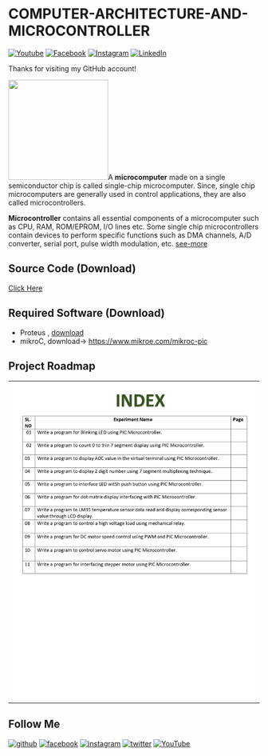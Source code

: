 # COMPUTER-ARCHITECTURE-AND-MICROCONTROLLER

[![Youtube][youtube-shield]][youtube-url]
[![Facebook][facebook-shield]][facebook-url]
[![Instagram][instagram-shield]][instagram-url]
[![LinkedIn][linkedin-shield]][linkedin-url]

Thanks for visiting my GitHub account!

<img src ="https://thumbs.dreamstime.com/b/microcontroller-flat-icon-illustration-color-robotics-engineering-collection-flat-microcontroller-icon-web-design-228874591.jpg" height = "200px" width = "200px"/>A **microcomputer** made on a single semiconductor chip is called single-chip microcomputer. Since, single chip microcomputers are generally used in control applications, they are also called microcontrollers.

**Microcontroller** contains all essential components of a microcomputer such as CPU, RAM, ROM/EPROM, I/O lines etc. Some single chip microcontrollers contain devices to perform specific functions such as DMA channels, A/D converter, serial port, pulse width modulation, etc. [see-more](https://www.javatpoint.com/microcontroller)

## Source Code (Download)

[Click Here](https://mega.nz/folder/tL00VSoQ#E4snCVQ3MAKOd-Nss7sWEA)

## Required Software (Download)

- Proteus , [download](https://getintopc.com/softwares/electrical-engineering/proteus-professional-2022-free-download/)
- mikroC, download-> https://www.mikroe.com/mikroc-pic

## Project Roadmap

|                              |
| :--------------------------: |
| ![roadmap](images/index.jpg) |

## Follow Me

[<img src='https://cdn.jsdelivr.net/npm/simple-icons@3.0.1/icons/github.svg' alt='github' height='40'>](https://github.com/learnwithfair) [<img src='https://cdn.jsdelivr.net/npm/simple-icons@3.0.1/icons/facebook.svg' alt='facebook' height='40'>](https://www.facebook.com/learnwithfair/) [<img src='https://cdn.jsdelivr.net/npm/simple-icons@3.0.1/icons/instagram.svg' alt='instagram' height='40'>](https://www.instagram.com/learnwithfair/) [<img src='https://cdn.jsdelivr.net/npm/simple-icons@3.0.1/icons/twitter.svg' alt='twitter' height='40'>](https://www.twiter.com/learnwithfair/) [<img src='https://cdn.jsdelivr.net/npm/simple-icons@3.0.1/icons/youtube.svg' alt='YouTube' height='40'>](https://www.youtube.com/@learnwithfair)

<!-- MARKDOWN LINKS & IMAGES -->

[youtube-shield]: https://img.shields.io/badge/-Youtube-black.svg?style=flat-square&logo=youtube&color=555&logoColor=white
[youtube-url]: https://youtube.com/@learnwithfair
[facebook-shield]: https://img.shields.io/badge/-Facebook-black.svg?style=flat-square&logo=facebook&color=555&logoColor=white
[facebook-url]: https://facebook.com/learnwithfair
[instagram-shield]: https://img.shields.io/badge/-Instagram-black.svg?style=flat-square&logo=instagram&color=555&logoColor=white
[instagram-url]: https://instagram.com/learnwithfair
[linkedin-shield]: https://img.shields.io/badge/-LinkedIn-black.svg?style=flat-square&logo=linkedin&colorB=555
[linkedin-url]: https://linkedin.com/company/learnwithfair
